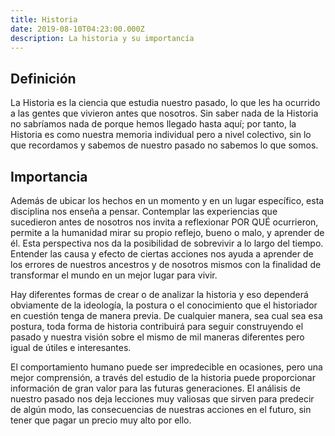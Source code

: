 ```yaml
---
title: Historia
date: 2019-08-10T04:23:00.000Z
description: La historia y su importancía
---
```


## Definición

La Historia es la ciencia que estudia nuestro pasado, lo que les ha ocurrido a las gentes que vivieron antes que nosotros. Sin saber nada de la Historia no sabríamos nada de porque hemos llegado hasta aquí; por tanto, la Historia es como nuestra memoria individual pero a nivel colectivo, sin lo que recordamos y sabemos de nuestro pasado no sabemos lo que somos.

## Importancia

Además de ubicar los hechos en un momento y en un lugar específico, esta disciplina nos enseña a pensar. Contemplar las experiencias que sucedieron antes de nosotros nos invita a reflexionar POR QUÉ ocurrieron, permite a la humanidad mirar su propio reflejo, bueno o malo, y aprender de él. Esta perspectiva nos da la posibilidad de sobrevivir a lo largo del tiempo. Entender las causa y efecto de ciertas acciones nos ayuda a aprender de los errores de nuestros ancestros y de nosotros mismos con la finalidad de transformar el mundo en un mejor lugar para vivir.

Hay diferentes formas de crear o de analizar la historia y eso dependerá obviamente de la ideología, la postura o el conocimiento que el historiador en cuestión tenga de manera previa. De cualquier manera, sea cual sea esa postura, toda forma de historia contribuirá para seguir construyendo el pasado y nuestra visión sobre el mismo de mil maneras diferentes pero igual de útiles e interesantes.

El comportamiento humano puede ser impredecible en ocasiones, pero una mejor comprensión, a través del estudio de la historia puede proporcionar información de gran valor para las futuras generaciones. El análisis de nuestro pasado nos deja lecciones muy valiosas que sirven para predecir de algún modo, las consecuencias de nuestras acciones en el futuro, sin tener que pagar un precio muy alto por ello.
